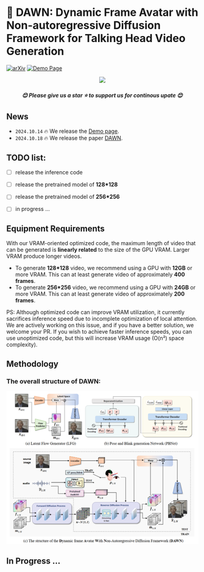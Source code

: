 # 🌅 DAWN: Dynamic Frame Avatar with Non-autoregressive Diffusion Framework for Talking Head Video Generation

[![arXiv](https://img.shields.io/badge/Arxiv-2410.13726-b31b1b.svg?logo=arXiv)](https://arxiv.org/abs/2410.13726)
[![Demo Page](https://img.shields.io/badge/Demo_Page-blue)](https://hanbo-cheng.github.io/DAWN/)

<p align="center">
<img src="structure_img\ifferent-styles-at-higher-resolution.gif" width=600>
</p>

<h5 align="center"> 😊 Please give us a star ⭐ to support us for continous upate 😊  </h5>

## News
* ```2024.10.14``` 🔥 We release the [Demo page](https://hanbo-cheng.github.io/DAWN/).
* ```2024.10.18``` 🔥 We release the paper [DAWN]().

## TODO list:
- [ ]  release the inference code
- [ ]  release the pretrained model of **128*128**
- [ ]  release the pretrained model of **256*256**
- [ ] in progress ...


## Equipment Requirements

With our VRAM-oriented optimized code, the maximum length of video that can be generated is **linearly related** to the size of the GPU VRAM. Larger VRAM produce longer videos.
- To generate **128*128** video, we recommend using a GPU with **12GB** or more VRAM. This can at least generate video of approximately **400 frames**.
- To generate **256*256** video, we recommend using a GPU with **24GB** or more VRAM. This can at least generate video of approximately **200 frames**.

PS: Although optimized code can improve VRAM utilization, it currently sacrifices inference speed due to incomplete optimization of local attention. We are actively working on this issue, and if you have a better solution, we welcome your PR. If you wish to achieve faster inference speeds, you can use unoptimized code, but this will increase VRAM usage (O(n²) space complexity).
## Methodology
### The overall structure of DAWN:
<p align="center">
<img src="structure_img\pipeline.png" width=600 alt="framework"/>
</p>


## In Progress ...



